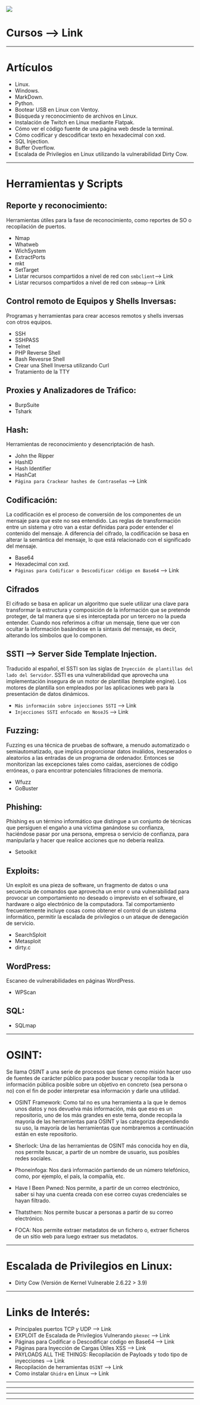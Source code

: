 

<a href="./Web/HTB.html" style="text-decoration:none"><img src="https://user-images.githubusercontent.com/103068924/186534363-a36084e5-2626-4b25-976c-ab2d232462f5.gif" align="middle"></a>

  
# Cursos --> <a href="./Web/Cursos.html" style="text-decoration:none">Link</a> 

---

# Artículos  

* <a href="./Web/Linux/Linux.html" style="text-decoration:none">Linux.</a>  
* <a href="./Web/Windows/Windows.html" style="text-decoration:none">Windows.</a>
* <a href="./Web/Cursos/MarkDown/MarkDown.html" style="text-decoration:none">MarkDown.</a>
* <a href="./Web/Cursos/python.html" style="text-decoration:none">Python.</a> 
* <a href="./Web/Linux/Programas_para_Linux/Ventoy.html" style="text-decoration:none">Bootear USB en Linux con Ventoy.</a>
* <a href="./Web/Articulos/BusquedaReporteArchivosLinux.html" style="text-decoration:none">Búsqueda y reconocimiento de archivos en Linux.</a>
* <a href="./Web/Linux/GnomeTwitch.html" style="text-decoration:none">Instalación de Twitch en Linux mediante Flatpak.</a>
* <a href="./Web/Articulos/codigoFuenteTerminal.html" style="text-decoration:none">Cómo ver el código fuente de una página web desde la terminal.</a>
* <a href="./Web/Herramientas_y_Scripts/xxd.html" style="text-decoration:none">Cómo codificar y descodificar texto en hexadecimal con xxd.</a>
* <a href="./Web/Articulos/SQLinjection.html" style="text-decoration:none">SQL Injection.</a> 
* <a href="./Web/Articulos/BufferOverflow.html" style="text-decoration:none">Buffer Overflow.</a>
* <a href="./Exploit/DirtyCow/DirtyCow.html" style="text-decoration:none">Escalada de Privilegios en Linux utilizando la vulnerabilidad Dirty Cow.</a>  
  
---    

# Herramientas y Scripts 

## Reporte y reconocimiento:
Herramientas útiles para la fase de reconocimiento, como reportes de SO o recopilación de puertos.

* <a href="../Web/Herramientas_y_Scripts/Nmap.html" style="text-decoration:none">Nmap</a>
* <a href="../Web/Herramientas_y_Scripts/whatweb.html" style="text-decoration:none">Whatweb</a> 
* <a href="./Web/Herramientas_y_Scripts/WichSystem.html" style="text-decoration:none">WichSystem</a>     
* <a href="./Web/Herramientas_y_Scripts/ExtractPorts.html" style="text-decoration:none">ExtractPorts</a>    
* <a href="./Web/Herramientas_y_Scripts/mkt.html" style="text-decoration:none">mkt</a>
* <a href="./Web/Linux/ZSH/Settarget.html" style="text-decoration:none">SetTarget</a>
* Listar recursos compartidos a nivel de red con `smbclient`-->  <a href="./Web/Articulos/smbClient.html" style="text-decoration:none">Link</a>
* Listar recursos compartidos a nivel de red con `smbmap`-->  <a href="./Web/Articulos/smbMap.html" style="text-decoration:none">Link</a>   

## Control remoto de Equipos y Shells Inversas:
Programas y herramientas para crear accesos remotos y shells inversas con otros equipos.

* <a href="./Web/Articulos/SSH.html" style="text-decoration:none">SSH</a>
* <a href="./Web/Herramientas_y_Scripts/sshpass.html" style="text-decoration:none">SSHPASS</a> 
* <a href="./Web/Articulos/Telnet.html" style="text-decoration:none">Telnet</a>  
* <a href="./Web/Herramientas_y_Scripts/php-reverse-shell.html" style="text-decoration:none">PHP Reverse Shell</a>
* <a href="./Web/Herramientas_y_Scripts/bash-reverse-shell.html" style="text-decoration:none">Bash Revesrse Shell</a>
* <a href="./Web/Articulos/reverseShellCurl.html" style="text-decoration:none">Crear una Shell Inversa utilizando Curl</a>
* <a href="./Web/Articulos/tratamientoTTY.html" style="text-decoration:none">Tratamiento de la TTY</a>

## Proxies y Analizadores de Tráfico:

* <a href="./Web/Herramientas_y_Scripts/burpsuite.html" style="text-decoration:none">BurpSuite</a>
* <a href="./Web/Herramientas_y_Scripts/tshark.html" style="text-decoration:none">Tshark</a> 
 

## Hash:
Herramientas de reconocimiento y desencriptación de hash.

* <a href="./Web/Herramientas_y_Scripts/john_the_ripper.html" style="text-decoration:none">John the Ripper</a>
* <a href="./Web/Herramientas_y_Scripts/HashId.html" style="text-decoration:none">HashID</a>  
* <a href="./Web/Herramientas_y_Scripts/Hash-Identifier.html" style="text-decoration:none">Hash Identifier</a>
* <a href="./Web/Herramientas_y_Scripts/HashCat.html" style="text-decoration:none">HashCat</a>
* `Página para Crackear hashes de Contraseñas` -->  <a href="https://crackstation.net/" style="text-decoration:none">Link</a>

## Codificación:
La codificación es el proceso de conversión de los componentes de un mensaje para que este no sea entendido. Las reglas de transformación entre un sistema y otro
van a estar definidas para poder entender el contenido del mensaje. A diferencia del cifrado, la codificación se basa en alterar la semántica del mensaje, lo
que está relacionado con el significado del mensaje.

* <a href="./Web/Articulos/base64.html" style="text-decoration:none">Base64</a>
* <a href="./Web/Herramientas_y_Scripts/xxd.html" style="text-decoration:none">Hexadecimal con xxd.</a>
* `Páginas para Codificar o Descodificar código en Base64` --> <a href="https://www.base64decode.org/" style="text-decoration:none"> Link </a>

## Cifrados
El cifrado se basa en aplicar un algoritmo que suele utilizar una clave para transformar la estructura y composición de la información que se pretende proteger, de tal 
manera que si es interceptada por un tercero no la pueda entender. Cuando nos referimos a cifrar un mensaje, tiene que ver con ocultar la información basándose en la
sintaxis del mensaje, es decir, alterando los símbolos que lo componen.

## SSTI --> Server Side Template Injection.
Traducido al español, el SSTI son las siglas de `Inyección de plantillas del lado del Servidor`. SSTI es una vulnerabilidad que aprovecha una implementación 
insegura de un motor de plantillas (template engine). Los motores de plantilla son empleados por las aplicaciones web para la presentación de datos dinámicos.

* `Más información sobre injecciones SSTI` --> <a href="https://book.hacktricks.xyz/pentesting-web/ssti-server-side-template-injection" style="text-decoration:none">Link</a>
* `Injecciones SSTI enfocado en NoseJS` -->  <a href="http://disse.cting.org/2016/08/02/2016-08-02-sandbox-break-out-nunjucks-template-engine" style="text-decoration:none">Link</a>

## Fuzzing:
Fuzzing es una técnica de pruebas de software, a menudo automatizado o semiautomatizado, que implica proporcionar datos inválidos, inesperados o
aleatorios a las entradas de un programa de ordenador. Entonces se monitorizan las excepciones tales como caídas, aserciones de código erróneas, o
para encontrar potenciales filtraciones de memoria.

* <a href="./Web/Herramientas_y_Scripts/Wfuzz.html" style="text-decoration:none">Wfuzz</a>
* <a href="./Web/Herramientas_y_Scripts/goBuster.html" style="text-decoration:none">GoBuster</a>

## Phishing:
Phishing es un término informático que distingue a un conjunto de técnicas que persiguen el engaño a una víctima ganándose su confianza, haciéndose
pasar por una persona, empresa o servicio de confianza, para manipularla y hacer que realice acciones que no debería realiza.

* <a href="./Web/Herramientas_y_Scripts/Setoolkit.html" style="text-decoration:none">Setoolkit</a> 
 
## Exploits:

Un exploit es una pieza de software, un fragmento de datos o una secuencia de comandos que aprovecha un error o una vulnerabilidad para provocar
un comportamiento no deseado o imprevisto en el software, el hardware o algo electrónico de la computadora. Tal comportamiento frecuentemente
incluye cosas como obtener el control de un sistema informático, permitir la escalada de privilegios o un ataque de denegación de servicio.

* <a href="./Web/Herramientas_y_Scripts/searchSploit.html" style="text-decoration:none">SearchSploit</a>  
* <a href="./Web/Herramientas_y_Scripts/Metasploit.html" style="text-decoration:none">Metasploit</a>
* <a href="https://github.com/F1r0x/f1r0x.github.io/blob/main/Exploits/DirtyCow/dirty.c" style="text-decoration:none">dirty.c</a> 

## WordPress:
Escaneo de vulnerabilidades en páginas WordPress.

* <a href="./Web/Herramientas_y_Scripts/WPScan.html" style="text-decoration:none">WPScan</a> 

## SQL: 

* <a href="./Web/Herramientas_y_Scripts/SQLmap.html" style="text-decoration:none">SQLmap</a>

---

# OSINT:

Se llama OSINT a una serie de procesos que tienen como misión hacer uso de fuentes de carácter público para poder buscar y recopilar toda la información
pública posible sobre un objetivo en concreto (sea persona o no) con el fin de poder interpretar esa información y darle una utilidad. 

* <a href="https://osintframework.com/" style="text-decoration:none">OSINT Framework:</a> Como tal no es una herramienta a la que le demos unos datos y nos devuelva más información, más que eso es un repositorio, uno de los más grandes en este tema, donde recopila la mayoría de las herramientas para OSINT y las categoriza dependiendo su uso, la mayoría de las herramientas que nombraremos a continuación están en este repositorio.  

*  <a href="https://github.com/sherlock-project/sherlock" style="text-decoration:none">Sherlock:</a> Una de las herramientas de OSINT más conocida hoy en día, nos permite buscar, a partir de un nombre de usuario, sus posibles redes sociales.  

*  <a href="https://github.com/sundowndev/phoneinfoga" style="text-decoration:none"> Phoneinfoga:</a> Nos dará información partiendo de un número telefónico, como, por ejemplo, el país, la compañía, etc.

* <a href="https://haveibeenpwned.com/" style="text-decoration:none">Have I Been Pwned:</a> Nos permite, a partir de un correo electrónico, saber si hay una cuenta creada con ese correo cuyas credenciales se hayan filtrado.  

* <a href="https://thatsthem.com/" style="text-decoration:none">Thatsthem:</a> Nos permite buscar a personas a partir de su correo electrónico.  

* <a href="https://github.com/ElevenPaths/FOCA" style="text-decoration:none">FOCA:</a> Nos permite extraer metadatos de un fichero o, extraer ficheros de un sitio web para luego extraer sus metadatos.


---

# Escalada de Privilegios en Linux:

* <a href="./Exploits/DirtyCow/DirtyCow.html" style="text-decoration:none">Dirty Cow (Versión de Kernel Vulnerable 2.6.22 > 3.9)</a>

---

# Links de Interés: 

* Principales puertos TCP y UDP -->  <a href="https://www.redeszone.net/tutoriales/configuracion-puertos/puertos-tcp-udp/" style="text-decoration:none">Link</a>
* EXPLOIT de Escalada de Privilegios Vulnerando `pkexec` --> <a href="https://github.com/berdav/CVE-2021-4034" style="text-decoration:none">Link</a>  
* Páginas para Codificar o Descodificar código en Base64 --> <a href="https://www.base64decode.org/" style="text-decoration:none"> Link </a>     
* Páginas para Inyección de Cargas Útiles XSS --> <a href="https://webhook.site" style="text-decoration:none"> Link </a>
* PAYLOADS ALL THE THINGS: Recopilación de Payloads y todo tipo de inyecciones --> <a href="https://github.com/swisskyrepo/PayloadsAllTheThings" style="text-decoration:none"> Link </a>
* Recopilación de herramientas `OSINT` --> <a href="https://openwebinars.net/blog/osint-que-es-tecnicas-y-herramientas/" style="text-decoration:none"> Link </a>
* Como instalar `Ghidra` en Linux --> <a href="https://www.youtube.com/watch?v=cW3L43nTvNQ" style="text-decoration:none"> Link </a>


---
---
  
    
<html lang="en">
<head>
  
</head>
<body>

<script src="https://utteranc.es/client.js"
    repo="F1r0x/gestion-comentarios"
    issue-term="pathname"
    theme="github-light"
    crossorigin="anonymous"
    async>
</script>
          
    
  </body>
</html>
  
  
---
---

